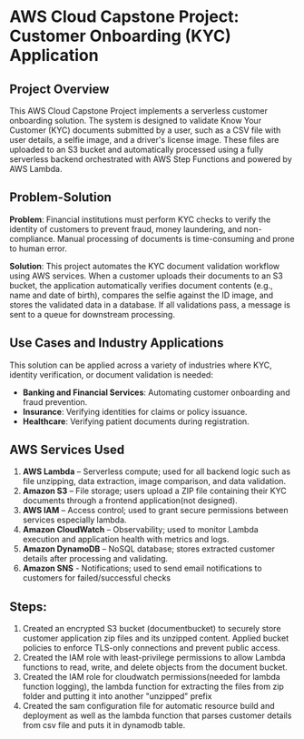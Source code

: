 # AWS Cloud Capstone Project: Customer Onboarding (KYC) Application

## Project Overview

This AWS Cloud Capstone Project implements a serverless customer onboarding solution. The system is designed to validate Know Your Customer (KYC) documents submitted by a user, such as a CSV file with user details, a selfie image, and a driver's license image. These files are uploaded to an S3 bucket and automatically processed using a fully serverless backend orchestrated with AWS Step Functions and powered by AWS Lambda.

## Problem-Solution

**Problem**: Financial institutions must perform KYC checks to verify the identity of customers to prevent fraud, money laundering, and non-compliance. Manual processing of documents is time-consuming and prone to human error.

**Solution**: This project automates the KYC document validation workflow using AWS services. When a customer uploads their documents to an S3 bucket, the application automatically verifies document contents (e.g., name and date of birth), compares the selfie against the ID image, and stores the validated data in a database. If all validations pass, a message is sent to a queue for downstream processing.

## Use Cases and Industry Applications

This solution can be applied across a variety of industries where KYC, identity verification, or document validation is needed:

* **Banking and Financial Services**: Automating customer onboarding and fraud prevention.
* **Insurance**: Verifying identities for claims or policy issuance.
* **Healthcare**: Verifying patient documents during registration.

## AWS Services Used&#x20;

1. **AWS Lambda** – Serverless compute; used for all backend logic such as file unzipping, data extraction, image comparison, and data validation.
2. **Amazon S3** – File storage; users upload a ZIP file containing their KYC documents through a frontend application(not designed).
3. **AWS IAM** – Access control; used to grant secure permissions between services especially lambda.
4. **Amazon CloudWatch** – Observability; used to monitor Lambda execution and application health with metrics and logs.
5. **Amazon DynamoDB** – NoSQL database; stores extracted customer details after processing and validating.
6. **Amazon SNS** - Notifications; used to send email notifications to customers for failed/successful checks

## Steps:

1. Created an encrypted S3 bucket (documentbucket) to securely store customer application zip files and its unzipped content. Applied bucket policies to enforce TLS-only connections and prevent public access.
2. Created the IAM role with least-privilege permissions to allow Lambda functions to read, write, and delete objects from the document bucket.
3. Created the IAM role for cloudwatch permissions(needed for lambda function logging), the lambda function for extracting the files from zip folder and putting it into another "unzipped" prefix
4. Created the sam configuration file for automatic resource build and deployment as well as the lambda function that parses customer details from csv file and puts it in dynamodb table.
